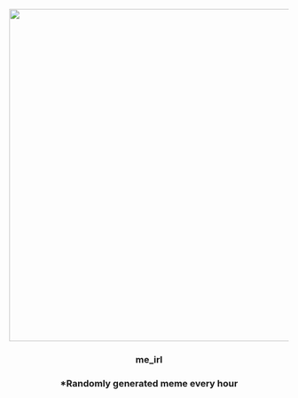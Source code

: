 <p align="center">
        <img src="https://i.redd.it/z0mkqmai0yy91.jpg" width="600" height="600">
        </p>
        <h3 align="center">me_irl</h3>
        <h3 align="center">*Randomly generated meme every hour</h3>
    